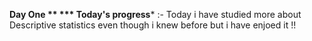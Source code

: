**Day One **
***  Today's progress*** :- Today i have studied more about Descriptive statistics even though i knew before but i have enjoed it !!
